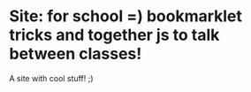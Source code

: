 # Site: for school =) bookmarklet tricks and together js to talk between classes!
A site with cool stuff! ;)
